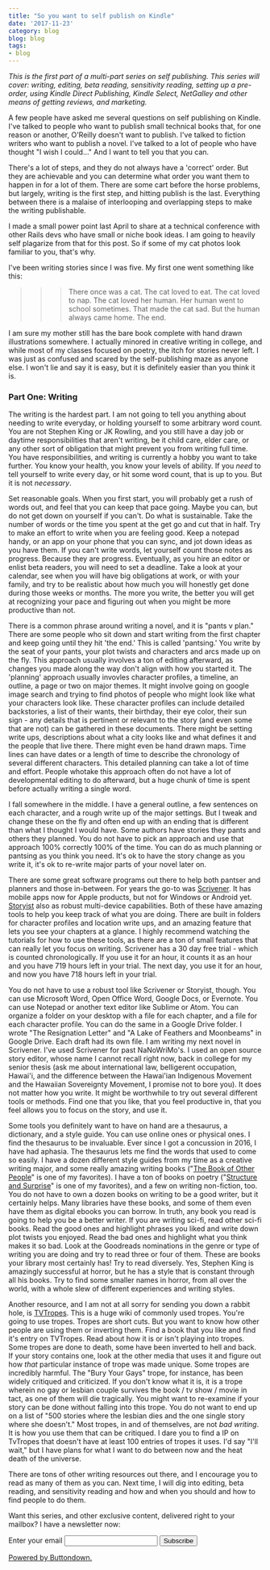 ```yaml
---
title: "So you want to self publish on Kindle"
date: '2017-11-23'
category: blog
blog: blog
tags:
- blog
---
```


_This is the first part of a multi-part series on self publishing. This series will cover: writing, editing, beta reading, sensitivity reading, setting up a pre-order, using Kindle Direct Publishing, Kindle Select, NetGalley and other means of getting reviews, and marketing._

A few people have asked me several questions on self publishing on Kindle. I've talked to people who want to publish small technical books that, for one reason or another, O'Reilly doesn't want to publish. I've talked to fiction writers who want to publish a novel. I've talked to a lot of people who have thought "I wish I could..." And I want to tell you that you can.

There's a lot of steps, and they do not always have a 'correct' order. But they are achievable and you can determine what order you want them to happen in for a lot of them. There are some cart before the horse problems, but largely, writing is the first step, and hitting publish is the last. Everything between there is a malaise of interlooping and overlapping steps to make the writing publishable.

I made a small power point last April to share at a technical conference with other Rails devs who have small or niche book ideas. I am going to heavily self plagarize from that for this post. So if some of my cat photos look familiar to you, that's why.

I've been writing stories since I was five. My first one went something like this:

>>> There once was a cat. The cat loved to eat. The cat loved to nap. The cat loved her human. Her human went to school sometimes. That made the cat sad. But the human always came home. The end.

I am sure my mother still has the bare book complete with hand drawn illustrations somewhere. I actually minored in creative writing in college, and while most of my classes focused on poetry, the itch for stories never left. I was just as confused and scared by the self-publishing maze as anyone else. I won't lie and say it is easy, but it is definitely easier than you think it is. 

### Part One: Writing

The writing is the hardest part. I am not going to tell you anything about needing to write everyday, or holding yourself to some arbitrary word count. You are not Stephen King or JK Rowling, and you still have a day job or daytime responsibilities that aren't writing, be it child care, elder care, or any other sort of obligation that might prevent you from writing full time. You have responsibilities, and writing is currently a hobby you want to take further. You know your health, you know your levels of ability. If you _need_ to tell yourself to write every day, or hit some word count, that is up to you. But it is not _necessary_. 

Set reasonable goals. When you first start, you will probably get a rush of words out, and feel that you can keep that pace going. Maybe you can, but do not get down on yourself if you can't. Do what is sustainable. Take the number of words or the time you spent at the get go and cut that in half. Try to make an effort to write when you are feeling good. Keep a notepad handy, or an app on your phone that you can sync, and jot down ideas as you have them. If you can't write words, let yourself count those notes as progress. Because they are progress. Eventually, as you hire an editor or enlist beta readers, you will need to set a deadline. Take a look at your calendar, see when you will have big obligations at work, or with your family, and try to be realistic about how much you will honestly get done during those weeks or months. The more you write, the better you will get at recognizing your pace and figuring out when you might be more productive than not. 

There is a common phrase around writing a novel, and it is "pants v plan." There are some people who sit down and start writing from the first chapter and keep going until they hit 'the end.' This is called 'pantsing.' You write by the seat of your pants, your plot twists and characters and arcs made up on the fly. This approach usually involves a ton of editing afterward, as changes you made along the way don't align with how you started it. The 'planning' approach usually invovles character profiles, a timeline, an outline, a page or two on major themes. It might involve going on google image search and trying to find photos of people who might look like what your characters look like. These character profiles can include detailed backstories, a list of their wants, their birthday, their eye color, their sun sign - any details that is pertinent or relevant to the story (and even some that are not) can be gathered in these documents. There might be setting write ups, descriptions about what a city looks like and what defines it and the people that live there. There might even be hand drawn maps. Time lines can have dates or a length of time to describe the chronology of several different characters. This detailed planning can take a lot of time and effort. People whotake this approach often do not have a lot of developmental editing to do afterward, but a huge chunk of time is spent before actually writing a single word.

I fall somewhere in the middle. I have a general outline, a few sentences on each character, and a rough write up of the major settings. But I tweak and change these on the fly and often end up with an ending that is different than what I thought I would have. Some authors have stories they pants and others they planned. You do not have to pick an approach and use that approach 100% correctly 100% of the time. You can do as much planning or pantsing as you think you need. It's ok to have the story change as you write it, it's ok to re-write major parts of your novel later on. 

There are some great software programs out there to help both pantser and planners and those in-between. For years the go-to was [Scrivener](https://www.literatureandlatte.com/scrivener/overview). It has mobile apps now for Apple products, but not for Windows or Android yet. [Storyist](http://storyist.com/) also as robust multi-device capabilities. Both of these have amazing tools to help you keep track of what you are doing. There are built in folders for character profiles and location write ups, and an amazing feature that lets you see your chapters at a glance. I highly recommend watching the tutorials for how to use these tools, as there are a ton of small features that can really let you focus on writing. Scrivener has a 30 day free trial - which is counted chronologically. If you use it for an hour, it counts it as an hour and you have 719 hours left in your trial. The next day, you use it for an hour, and now you have 718 hours left in your trial. 

You do not have to use a robust tool like Scrivener or Storyist, though. You can use Microsoft Word, Open Office Word, Google Docs, or Evernote. You can use Notepad or another text editor like Sublime or Atom. You can organize a folder on your desktop with a file for each chapter, and a file for each character profile. You can do the same in a Google Drive folder. I wrote "The Resignation Letter" and "A Lake of Feathers and Moonbeams" in Google Drive. Each draft had its own file. I am writing my next novel in Scrivener. I've used Scrivener for past NaNoWriMo's. I used an open source story editor, whose name I cannot recall right now, back in college for my senior thesis (ask me about international law, belligerent occupation, Hawai'i, and the difference between the Hawai'ian Indigenous Movement and the Hawaiian Sovereignty Movement, I promise not to bore you). It does not matter how you write. It might be worthwhile to try out several different tools or methods. Find one that you like, that you feel productive in, that you feel allows you to focus on the story, and use it. 

Some tools you definitely want to have on hand are a thesaurus, a dictionary, and a style guide. You can use online ones or physical ones. I find the thesaurus to be invaluable. Ever since I got a concussion in 2016, I have had aphasia. The thesaurus lets me find the words that used to come so easily. I have a dozen different style guides from my time as a creative writing major, and some really amazing writing books ("[The Book of Other People](http://amzn.to/2Bjp1Ov)" is one of my favorites). I have a ton of books on poetry ("[Structure and Surprise](http://amzn.to/2zy4sR9)" is one of my favorites), and a few on writing non-fiction, too. You do not have to own a dozen books on writing to be a good writer, but it certainly helps. Many libraries have these books, and some of them even have them as digital ebooks you can borrow. In truth, any book you read is going to help you be a better writer. If you are writing sci-fi, read other sci-fi books. Read the good ones and highlight phrases you liked and write down plot twists you enjoyed. Read the bad ones and highlight what you think makes it so bad. Look at the Goodreads nominations in the genre or type of writing you are doing and try to read three or four of them. These are books your library most certainly has! Try to read diversely. Yes, Stephen King is amazingly successful at horror, but he has a style that is constant through all his books. Try to find some smaller names in horror, from all over the world, with a whole slew of different experiences and writing styles. 

Another resource, and I am not at all sorry for sending you down a rabbit hole, is [TVTropes](http://tvtropes.org). This is a huge wiki of commonly used tropes. You're going to use tropes. Tropes are short cuts. But you want to know how other people are using them or inverting them. Find a book that you like and find it's entry on TVTropes. Read about how it is or isn't playing into tropes. Some tropes are done to death, some have been inverted to hell and back. If your story contains one, look at the other media that uses it and figure out how _that_ particular instance of trope was made unique. Some tropes are incredibly harmful. The "Bury Your Gays" trope, for instance, has been widely critiqued and criticized. If you don't know what it is, it is a trope wherein no gay or lesbian couple survives the book / tv show / movie in tact, as one of them will die tragically. You might want to re-examine if your story can be done without falling into this trope. You do not want to end up on a list of "500 stories where the lesbian dies and the one single story where she doesn't." Most tropes, in and of themselves, are not _bad writing_. It is how you use them that can be critiqued. I dare you to find a IP on TvTropes that doesn't have at least 100 entries of tropes it uses. I'd say "I'll wait," but I have plans for what I want to do between now and the heat death of the universe. 

There are tons of other writing resources out there, and I encourage you to read as many of them as you can. Next time, I will dig into editing, beta reading, and sensitivity reading and how and when you should and how to find people to do them. 

Want this series, and other exclusive content, delivered right to your mailbox? I have a newsletter now:
<form
  action="https://buttondown.email/api/emails/embed-subscribe/dax"
  method="post"
  target="popupwindow"
  onsubmit="window.open('https://buttondown.email/dax', 'popupwindow')"
  class="embeddable-buttondown-form"
>
  <label for="bd-email">Enter your email</label>
  <input type="email" name="email" id="bd-email">
  <input type="hidden" value="1" name="embed"/>
  <input type="submit" value="Subscribe" />
  <p>
    <a href="https://buttondown.email" target="_blank">Powered by Buttondown.</a>
  </p>
</form>


